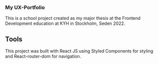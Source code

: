 ### My UX-Portfolio

This is a school project created as my major thesis at the Frontend Development education at KYH in Stockholm, Seden 2022.

## Tools

This project was built with React JS using Styled Components for styling and React-router-dom for navigation.


